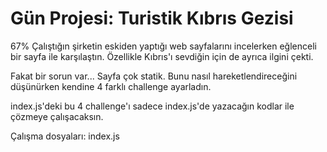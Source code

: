 # Gün Projesi: Turistik Kıbrıs Gezisi

67%
Çalıştığın şirketin eskiden yaptığı web sayfalarını incelerken eğlenceli bir sayfa ile karşılaştın. Özellikle Kıbrıs'ı sevdiğin için de ayrıca ilgini çekti.

Fakat bir sorun var... Sayfa çok statik. Bunu nasıl hareketlendireceğini düşünürken kendine 4 farklı challenge ayarladın.

index.js'deki bu 4 challenge'ı sadece index.js'de yazacağın kodlar ile çözmeye çalışacaksın.

Çalışma dosyaları: index.js
